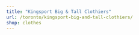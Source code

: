 ```yaml
---
title: "Kingsport Big & Tall Clothiers"
url: /toronto/kingsport-big-and-tall-clothiers/
shop: clothes
---
```


